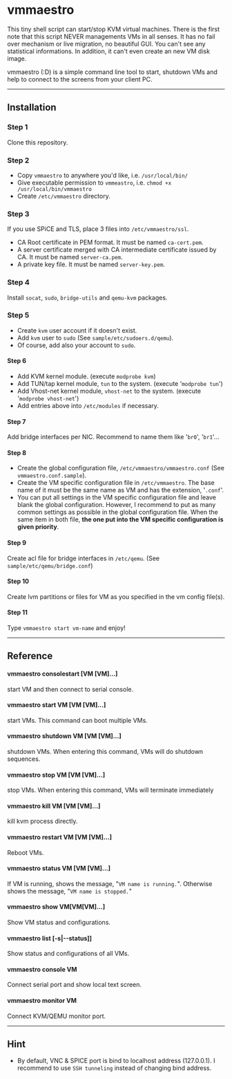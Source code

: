vmmaestro
=========

This tiny shell script can start/stop KVM virtual machines. There is the first note that this script NEVER managements VMs in all senses. It has no fail over mechanism or live migration, no beautiful GUI. You can't see any statistical informations. In addition, it can't even create an new VM disk image.

vmmaestro (:D) is a simple command line tool to start, shutdown VMs and help to connect to the screens from your client PC.    

----
## Installation    
### Step 1
Clone this repository.    
### Step 2
* Copy ```vmmaestro``` to anywhere you'd like, i.e. ```/usr/local/bin/```
* Give executable permission to ```vmmeastro```, i.e. ```chmod +x /usr/local/bin/vmmaestro```
* Create ```/etc/vmmaestro``` directory.
    
### Step 3
If you use SPiCE and TLS, place 3 files into ```/etc/vmmaestro/ssl```.

* CA Root certificate in PEM format. It must be named ```ca-cert.pem```.
* A server certificate merged with CA intermediate certificate issued by CA. It must be named ```server-ca.pem```.
* A private key file. It must be named ```server-key.pem```.

### Step 4
Install ```socat```, ```sudo```, ```bridge-utils``` and ```qemu-kvm``` packages.

### Step 5
* Create ```kvm``` user account if it doesn't exist.
* Add ```kvm``` user to ```sudo``` (See ```sample/etc/sudoers.d/qemu```).
* Of course, add also your account to ```sudo```.

#### Step 6
* Add KVM kernel module. (execute ```modprobe kvm```)
* Add TUN/tap kernel module, ```tun``` to the system. (execute '```modprobe tun```')
* Add Vhost-net kernel module, ```vhost-net``` to the system. (execute '```modprobe vhost-net```')
* Add entries above into ```/etc/modules``` if necessary.

#### Step 7
Add bridge interfaces per NIC. Recommend to name them like '```br0```', '```br1```'...

#### Step 8
* Create the global configuration file, ```/etc/vmmaestro/vmmaestro.conf``` (See ```vmmaestro.conf.sample```).
* Create the VM specific configuration file in ```/etc/vmmaestro```. The base name of it must be the same name as VM and has the extension, '```.conf```'.
* You can put all settings in the VM specific configuration file and leave blank the global configuration. However, I recommend to put as many common settings as possible in the global configuration file. When the same item in both file, **the one put into the VM specific configuration is given priority**.

#### Step 9
Create acl file for bridge interfaces in ```/etc/qemu```. (See ```sample/etc/qemu/bridge.conf```)

#### Step 10
Create lvm partitions or files for VM as you specified in the vm config file(s).

#### Step 11
Type ```vmmaestro start vm-name``` and enjoy!

----
## Reference    
#### vmmaestro consolestart [VM [VM]...]
start VM and then connect to serial console.

#### vmmaestro start VM [VM [VM]...]
start VMs. This command can boot multiple VMs.

#### vmmaestro shutdown VM [VM [VM]...]
shutdown VMs. When entering this command, VMs will do shutdown sequences.

#### vmmaestro stop VM [VM [VM]...]
stop VMs. When entering this command, VMs will terminate immediately
#### vmmaestro kill VM [VM [VM]...]
kill kvm process directly.

#### vmmaestro restart VM [VM [VM]...]
Reboot VMs.

#### vmmaestro status VM [VM [VM]...]
If VM is running, shows the message, "```VM name is running.```".
Otherwise shows the message, "```VM name is stopped.```"

#### vmmaestro show VM[VM[VM]...]
Show VM status and configurations.

#### vmmaestro list [-s|--status]]
Show status and configurations of all VMs.

#### vmmaestro console VM
Connect serial port and show local text screen. 

#### vmmaestro monitor VM
Connect KVM/QEMU monitor port.

----
## Hint    
* By default, VNC & SPICE port is bind to localhost address (127.0.0.1). I recommend to use ```SSH tunneling``` instead of changing bind address.


